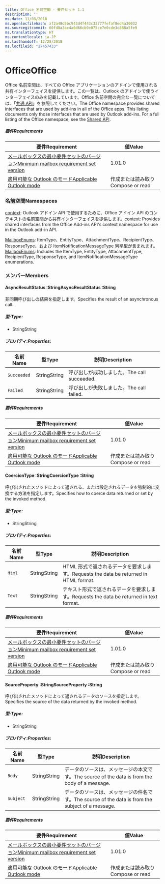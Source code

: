 ```yaml
---
title: Office 名前空間 - 要件セット 1.1
description: ''
ms.date: 11/08/2018
ms.openlocfilehash: af2a48d5bc943d4f443c32777fefaf8ed4a30032
ms.sourcegitcommit: 60fd8a3ac4a6d66cb9e075ce7e0cde3c888a5fe9
ms.translationtype: HT
ms.contentlocale: ja-JP
ms.lasthandoff: 12/28/2018
ms.locfileid: "27457433"
---
```

# <a name="office"></a><span data-ttu-id="31685-102">Office</span><span class="sxs-lookup"><span data-stu-id="31685-102">Office</span></span>

<span data-ttu-id="31685-p101">Office 名前空間は、すべての Office アプリケーションのアドインで使用される共有インターフェイスを提供します。この一覧は、Outlook のアドインで使うインターフェイスのみを記載しています。Office 名前空間の完全な一覧については、「[共通 API](/javascript/api/office)」を参照してください。</span><span class="sxs-lookup"><span data-stu-id="31685-p101">The Office namespace provides shared interfaces that are used by add-ins in all of the Office apps. This listing documents only those interfaces that are used by Outlook add-ins. For a full listing of the Office namespace, see the [Shared API](/javascript/api/office).</span></span>

##### <a name="requirements"></a><span data-ttu-id="31685-105">要件</span><span class="sxs-lookup"><span data-stu-id="31685-105">Requirements</span></span>

|<span data-ttu-id="31685-106">要件</span><span class="sxs-lookup"><span data-stu-id="31685-106">Requirement</span></span>| <span data-ttu-id="31685-107">値</span><span class="sxs-lookup"><span data-stu-id="31685-107">Value</span></span>|
|---|---|
|[<span data-ttu-id="31685-108">メールボックスの最小要件セットのバージョン</span><span class="sxs-lookup"><span data-stu-id="31685-108">Minimum mailbox requirement set version</span></span>](/office/dev/add-ins/reference/requirement-sets/outlook-api-requirement-sets)| <span data-ttu-id="31685-109">1.0</span><span class="sxs-lookup"><span data-stu-id="31685-109">1.0</span></span>|
|[<span data-ttu-id="31685-110">適用可能な Outlook のモード</span><span class="sxs-lookup"><span data-stu-id="31685-110">Applicable Outlook mode</span></span>](https://docs.microsoft.com/outlook/add-ins/#extension-points)| <span data-ttu-id="31685-111">作成または読み取り</span><span class="sxs-lookup"><span data-stu-id="31685-111">Compose or read</span></span>|

### <a name="namespaces"></a><span data-ttu-id="31685-112">名前空間</span><span class="sxs-lookup"><span data-stu-id="31685-112">Namespaces</span></span>

<span data-ttu-id="31685-113">[context](office.context.md): Outlook アドイン API で使用するために、Office アドイン API のコンテキストの名前空間から共有インターフェイスを提供します。</span><span class="sxs-lookup"><span data-stu-id="31685-113">[context](office.context.md): Provides shared interfaces from the Office Add-ins API's context namespace for use in the Outlook add-in API.</span></span>

<span data-ttu-id="31685-114">[MailboxEnums](/javascript/api/outlook/office.mailboxenums.attachmenttype): ItemType、EntityType、AttachmentType、RecipientType、ResponseType、および ItemNotificationMessageType 列挙型が含まれます。</span><span class="sxs-lookup"><span data-stu-id="31685-114">[MailboxEnums](/javascript/api/outlook/office.mailboxenums.attachmenttype): Includes the ItemType, EntityType, AttachmentType, RecipientType, ResponseType, and ItemNotificationMessageType enumerations.</span></span>

### <a name="members"></a><span data-ttu-id="31685-115">メンバー</span><span class="sxs-lookup"><span data-stu-id="31685-115">Members</span></span>

####  <a name="asyncresultstatus-string"></a><span data-ttu-id="31685-116">AsyncResultStatus :String</span><span class="sxs-lookup"><span data-stu-id="31685-116">AsyncResultStatus :String</span></span>

<span data-ttu-id="31685-117">非同期呼び出しの結果を指定します。</span><span class="sxs-lookup"><span data-stu-id="31685-117">Specifies the result of an asynchronous call.</span></span>

##### <a name="type"></a><span data-ttu-id="31685-118">型:</span><span class="sxs-lookup"><span data-stu-id="31685-118">Type:</span></span>

*   <span data-ttu-id="31685-119">String</span><span class="sxs-lookup"><span data-stu-id="31685-119">String</span></span>

##### <a name="properties"></a><span data-ttu-id="31685-120">プロパティ:</span><span class="sxs-lookup"><span data-stu-id="31685-120">Properties:</span></span>

|<span data-ttu-id="31685-121">名前</span><span class="sxs-lookup"><span data-stu-id="31685-121">Name</span></span>| <span data-ttu-id="31685-122">型</span><span class="sxs-lookup"><span data-stu-id="31685-122">Type</span></span>| <span data-ttu-id="31685-123">説明</span><span class="sxs-lookup"><span data-stu-id="31685-123">Description</span></span>|
|---|---|---|
|`Succeeded`| <span data-ttu-id="31685-124">String</span><span class="sxs-lookup"><span data-stu-id="31685-124">String</span></span>|<span data-ttu-id="31685-125">呼び出しが成功しました。</span><span class="sxs-lookup"><span data-stu-id="31685-125">The call succeeded.</span></span>|
|`Failed`| <span data-ttu-id="31685-126">String</span><span class="sxs-lookup"><span data-stu-id="31685-126">String</span></span>|<span data-ttu-id="31685-127">呼び出しが失敗しました。</span><span class="sxs-lookup"><span data-stu-id="31685-127">The call failed.</span></span>|

##### <a name="requirements"></a><span data-ttu-id="31685-128">要件</span><span class="sxs-lookup"><span data-stu-id="31685-128">Requirements</span></span>

|<span data-ttu-id="31685-129">要件</span><span class="sxs-lookup"><span data-stu-id="31685-129">Requirement</span></span>| <span data-ttu-id="31685-130">値</span><span class="sxs-lookup"><span data-stu-id="31685-130">Value</span></span>|
|---|---|
|[<span data-ttu-id="31685-131">メールボックスの最小要件セットのバージョン</span><span class="sxs-lookup"><span data-stu-id="31685-131">Minimum mailbox requirement set version</span></span>](/office/dev/add-ins/reference/requirement-sets/outlook-api-requirement-sets)| <span data-ttu-id="31685-132">1.0</span><span class="sxs-lookup"><span data-stu-id="31685-132">1.0</span></span>|
|[<span data-ttu-id="31685-133">適用可能な Outlook のモード</span><span class="sxs-lookup"><span data-stu-id="31685-133">Applicable Outlook mode</span></span>](https://docs.microsoft.com/outlook/add-ins/#extension-points)| <span data-ttu-id="31685-134">作成または読み取り</span><span class="sxs-lookup"><span data-stu-id="31685-134">Compose or read</span></span>|
####  <a name="coerciontype-string"></a><span data-ttu-id="31685-135">CoercionType :String</span><span class="sxs-lookup"><span data-stu-id="31685-135">CoercionType :String</span></span>

<span data-ttu-id="31685-136">呼び出されたメソッドによって返される、または設定されるデータを強制的に変換する方法を指定します。</span><span class="sxs-lookup"><span data-stu-id="31685-136">Specifies how to coerce data returned or set by the invoked method.</span></span>

##### <a name="type"></a><span data-ttu-id="31685-137">型:</span><span class="sxs-lookup"><span data-stu-id="31685-137">Type:</span></span>

*   <span data-ttu-id="31685-138">String</span><span class="sxs-lookup"><span data-stu-id="31685-138">String</span></span>

##### <a name="properties"></a><span data-ttu-id="31685-139">プロパティ:</span><span class="sxs-lookup"><span data-stu-id="31685-139">Properties:</span></span>

|<span data-ttu-id="31685-140">名前</span><span class="sxs-lookup"><span data-stu-id="31685-140">Name</span></span>| <span data-ttu-id="31685-141">型</span><span class="sxs-lookup"><span data-stu-id="31685-141">Type</span></span>| <span data-ttu-id="31685-142">説明</span><span class="sxs-lookup"><span data-stu-id="31685-142">Description</span></span>|
|---|---|---|
|`Html`| <span data-ttu-id="31685-143">String</span><span class="sxs-lookup"><span data-stu-id="31685-143">String</span></span>|<span data-ttu-id="31685-144">HTML 形式で返されるデータを要求します。</span><span class="sxs-lookup"><span data-stu-id="31685-144">Requests the data be returned in HTML format.</span></span>|
|`Text`| <span data-ttu-id="31685-145">String</span><span class="sxs-lookup"><span data-stu-id="31685-145">String</span></span>|<span data-ttu-id="31685-146">テキスト形式で返されるデータを要求します。</span><span class="sxs-lookup"><span data-stu-id="31685-146">Requests the data be returned in text format.</span></span>|

##### <a name="requirements"></a><span data-ttu-id="31685-147">要件</span><span class="sxs-lookup"><span data-stu-id="31685-147">Requirements</span></span>

|<span data-ttu-id="31685-148">要件</span><span class="sxs-lookup"><span data-stu-id="31685-148">Requirement</span></span>| <span data-ttu-id="31685-149">値</span><span class="sxs-lookup"><span data-stu-id="31685-149">Value</span></span>|
|---|---|
|[<span data-ttu-id="31685-150">メールボックスの最小要件セットのバージョン</span><span class="sxs-lookup"><span data-stu-id="31685-150">Minimum mailbox requirement set version</span></span>](/office/dev/add-ins/reference/requirement-sets/outlook-api-requirement-sets)| <span data-ttu-id="31685-151">1.0</span><span class="sxs-lookup"><span data-stu-id="31685-151">1.0</span></span>|
|[<span data-ttu-id="31685-152">適用可能な Outlook のモード</span><span class="sxs-lookup"><span data-stu-id="31685-152">Applicable Outlook mode</span></span>](https://docs.microsoft.com/outlook/add-ins/#extension-points)| <span data-ttu-id="31685-153">作成または読み取り</span><span class="sxs-lookup"><span data-stu-id="31685-153">Compose or read</span></span>|
####  <a name="sourceproperty-string"></a><span data-ttu-id="31685-154">SourceProperty :String</span><span class="sxs-lookup"><span data-stu-id="31685-154">SourceProperty :String</span></span>

<span data-ttu-id="31685-155">呼び出されたメソッドによって返されるデータのソースを指定します。</span><span class="sxs-lookup"><span data-stu-id="31685-155">Specifies the source of the data returned by the invoked method.</span></span>

##### <a name="type"></a><span data-ttu-id="31685-156">型:</span><span class="sxs-lookup"><span data-stu-id="31685-156">Type:</span></span>

*   <span data-ttu-id="31685-157">String</span><span class="sxs-lookup"><span data-stu-id="31685-157">String</span></span>

##### <a name="properties"></a><span data-ttu-id="31685-158">プロパティ:</span><span class="sxs-lookup"><span data-stu-id="31685-158">Properties:</span></span>

|<span data-ttu-id="31685-159">名前</span><span class="sxs-lookup"><span data-stu-id="31685-159">Name</span></span>| <span data-ttu-id="31685-160">型</span><span class="sxs-lookup"><span data-stu-id="31685-160">Type</span></span>| <span data-ttu-id="31685-161">説明</span><span class="sxs-lookup"><span data-stu-id="31685-161">Description</span></span>|
|---|---|---|
|`Body`| <span data-ttu-id="31685-162">String</span><span class="sxs-lookup"><span data-stu-id="31685-162">String</span></span>|<span data-ttu-id="31685-163">データのソースは、メッセージの本文です。</span><span class="sxs-lookup"><span data-stu-id="31685-163">The source of the data is from the body of a message.</span></span>|
|`Subject`| <span data-ttu-id="31685-164">String</span><span class="sxs-lookup"><span data-stu-id="31685-164">String</span></span>|<span data-ttu-id="31685-165">データのソースは、メッセージの件名です。</span><span class="sxs-lookup"><span data-stu-id="31685-165">The source of the data is from the subject of a message.</span></span>|

##### <a name="requirements"></a><span data-ttu-id="31685-166">要件</span><span class="sxs-lookup"><span data-stu-id="31685-166">Requirements</span></span>

|<span data-ttu-id="31685-167">要件</span><span class="sxs-lookup"><span data-stu-id="31685-167">Requirement</span></span>| <span data-ttu-id="31685-168">値</span><span class="sxs-lookup"><span data-stu-id="31685-168">Value</span></span>|
|---|---|
|[<span data-ttu-id="31685-169">メールボックスの最小要件セットのバージョン</span><span class="sxs-lookup"><span data-stu-id="31685-169">Minimum mailbox requirement set version</span></span>](/office/dev/add-ins/reference/requirement-sets/outlook-api-requirement-sets)| <span data-ttu-id="31685-170">1.0</span><span class="sxs-lookup"><span data-stu-id="31685-170">1.0</span></span>|
|[<span data-ttu-id="31685-171">適用可能な Outlook のモード</span><span class="sxs-lookup"><span data-stu-id="31685-171">Applicable Outlook mode</span></span>](https://docs.microsoft.com/outlook/add-ins/#extension-points)| <span data-ttu-id="31685-172">作成または読み取り</span><span class="sxs-lookup"><span data-stu-id="31685-172">Compose or read</span></span>|